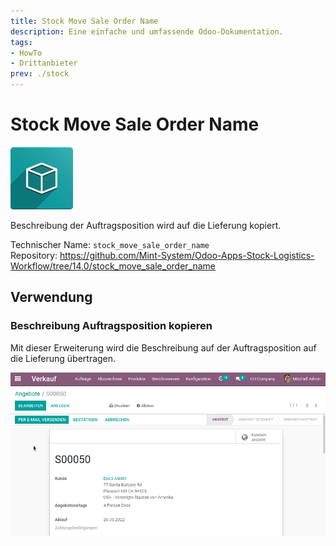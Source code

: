 ```yaml
---
title: Stock Move Sale Order Name
description: Eine einfache und umfassende Odoo-Dokumentation.
tags:
- HowTo
- Drittanbieter
prev: ./stock
---
```

# Stock Move Sale Order Name
![icon_oms_box](attachments/icon_oms_box.png)

Beschreibung der Auftragsposition wird auf die Lieferung kopiert.

Technischer Name: `stock_move_sale_order_name`\
Repository: <https://github.com/Mint-System/Odoo-Apps-Stock-Logistics-Workflow/tree/14.0/stock_move_sale_order_name>

## Verwendung

### Beschreibung Auftragsposition kopieren

Mit dieser Erweiterung wird die Beschreibung auf der Auftragsposition auf die Lieferung übertragen.

![Stock Move Sale Order Name](attachments/Stock%20Move%20Sale%20Order%20Name.gif)